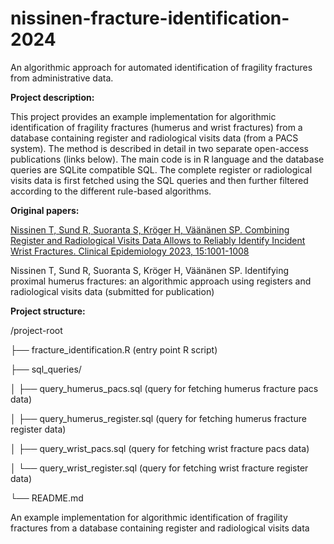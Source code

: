 # nissinen-fracture-identification-2024

An algorithmic approach for automated identification of fragility fractures from administrative data.

**Project description:**

This project provides an example implementation for algorithmic identification of fragility fractures (humerus and wrist fractures) from a database containing register and radiological visits data (from a PACS system). The method is described in detail in two separate open-access publications (links below). The main code is in R language and the database queries are SQLite compatible SQL. The complete register or radiological visits data is first fetched using the SQL queries and then further filtered according to the different rule-based algorithms.

**Original papers:**

[Nissinen T, Sund R, Suoranta S, Kröger H, Väänänen SP. Combining Register and Radiological Visits Data Allows to Reliably Identify Incident Wrist Fractures. Clinical Epidemiology 2023, 15:1001-1008](https://www.dovepress.com/combining-register-and-radiological-visits-data-allows-to-reliably-ide-peer-reviewed-fulltext-article-CLEP)

Nissinen T, Sund R, Suoranta S, Kröger H, Väänänen SP. Identifying proximal humerus fractures: an algorithmic approach using registers and radiological visits data (submitted for publication)


**Project structure:**

/project-root

├── fracture_identification.R (entry point R script)

├── sql_queries/

│   ├── query_humerus_pacs.sql (query for fetching humerus fracture pacs data)

│   ├── query_humerus_register.sql (query for fetching humerus fracture register data)

│   ├── query_wrist_pacs.sql (query for fetching wrist fracture pacs data)

│   └── query_wrist_register.sql (query for fetching wrist fracture register data)

└── README.md

 An example implementation for algorithmic identification of fragility fractures from a database containing register and radiological visits data
